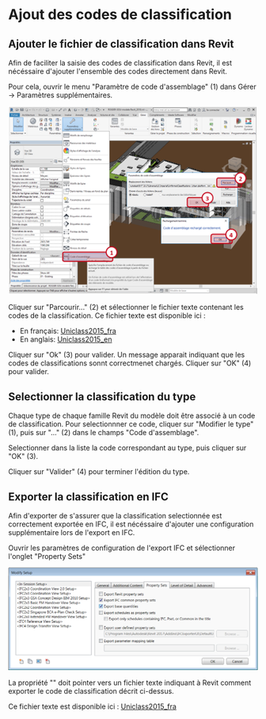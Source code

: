 # Ajout des codes de classification

## Ajouter le fichier de classification dans Revit

Afin de faciliter la saisie des codes de classification dans Revit, il est nécéssaire d'ajouter l'ensemble des codes directement dans Revit.

Pour cela, ouvrir le menu "Paramètre de code d'assemblage" (1) dans Gérer -> Paramètres supplémentaires.

![Selection du fichier de codes de classification](/02_Modelisation/00_communs/images/classification/addClassificationFileInRevit.png)

Cliquer sur "Parcourir..." (2) et sélectionner le fichier texte contenant les codes de la classification. Ce fichier texte est disponible ici :

* En français: [Uniclass2015_fra](/02_Modelisation/00_communs/images/classification/Uniclass_fr_revit.txt)
* En anglais: [Uniclass2015_en](/02_Modelisation/00_communs/images/classification/Uniclass_fr_revit.txt)

Cliquer sur "Ok" (3) pour valider. Un message apparait indiquant que les codes de classifications sonnt correctmenet chargés. Cliquer sur "OK" (4) pour valider.

## Selectionner la classification du type

Chaque type de chaque famille Revit du modèle doit être associé à un code de classification. Pour selectionnner ce code, cliquer sur "Modifier le type" (1), puis sur "..." (2) dans le champs "Code d'assemblage".

Selectionner dans la liste la code correspondant au type, puis cliquer sur "OK" (3).

Cliquer sur "Valider" (4) pour terminer l'édition du type.

## Exporter la classification en IFC

Afin d'exporter de s'assurer que la classification selectionnée est correctement exportée en IFC, il est nécéssaire d'ajouter une configuration supplémentaire lors de l'export en IFC.

Ouvrir les paramètres de configuration de l'export IFC et sélectionner l'onglet "Property Sets"

![Property Sets](/02_Modelisation/00_communs/images/export-rvt/Export_05.png)

La propriété "" doit pointer vers un fichier texte indiquant à Revit comment exporter le code de classification décrit ci-dessus.

Ce fichier texte est disponible ici : [Uniclass2015_fra](/02_Modelisation/00_communs/images/classification/Uniclass_fr_revit.txt)
